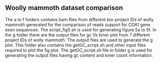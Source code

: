 ## Woolly mammoth dataset comparison
The a to f folders contains bam files from different bio-project IDs of wolly mammoth generated for the comparison of reads support for COA1 gene exon sequences.
The script_fig5.sh is used for generating figure 5a to 5f. 
In the g folder there are the output files for gc Vs kmer plot from 7 different project IDs of wolly mammoth. The output files are used to generate the g plot.
This folder also contains the getGC_script.sh and other input files required to plot the 5g plot.
The getGC_script.sh file in folder g is used for generating the output files having gc content and kmer count information.
